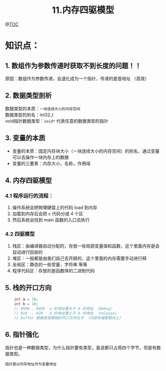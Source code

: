 # <center>11.内存四驱模型<center>
@[TOC](C进阶)



# 知识点：


## 1. 数组作为参数传递时获取不到长度的问题！！

原因：数组作为参数传递，会退化成为一个指针，传递的是首地址 （高效）

## 2. 数据类型剖析

数据类型的本质：`一块连续大小的内存空间 `  
数据类型的别名：int32_t     
void指针数据类型：`void*` 代表任意的数据类型的指针  


## 3. 变量的本质

- 变量的本质：固定内存块大小（一块连续大小的内存空间）的别名，通过变量可以去操作一块内存上的数据
- 变量的三要素：内存大小，名称，作用域

## 4. 内存四驱模型

### 4.1 程序运行的流程：

1. 操作系统会把物理硬盘上的代码 load 到内存
2. 加载到内存后会把 c 代码分成 4 个区
3. 然后系统会找到 main 函数的入口去执行

### 4.2  四驱模型

1. 栈区：由编译器自动分配的，存放一些局部变量值和函数，这个里面内存是会自动进行回收的
2. 堆区：一般都是由我们自己去开辟的，这个里面的内存需要手动进行释
3. 全局区：静态的一些常量，字符串 等等
4. 程序代码区：存放的是函数体的二进制代码

## 5. 栈的开口方向

```c
    int a = 10;
    int b = 10;
    // 0508 , 0496  a 的地址要大于 b 的地址 （debug）
    // 016  , 020   a 的地址要小于 b 的地址 （release）
    // buffer 数据类型跟栈的开口方向无关 （内部存储都是向上）
```

## 6. 指针强化

指针也是一种数据类型，为什么指针要有类型，虽说都只占用四个字节，但是有数据类型。

`指针是以内存地址作为变量地址`










